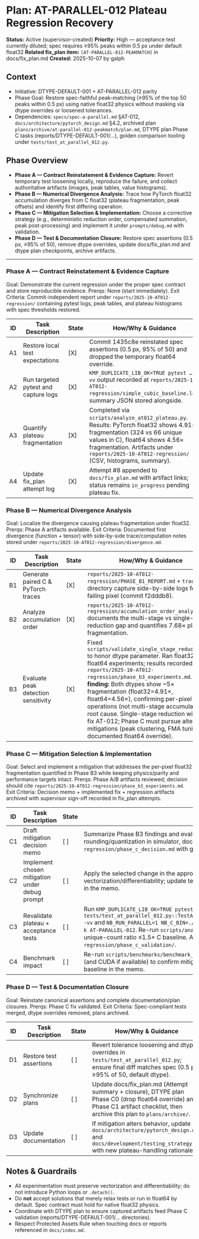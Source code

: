 # Plan: AT-PARALLEL-012 Plateau Regression Recovery

**Status:** Active (supervisor-created)
**Priority:** High — acceptance test currently diluted; spec requires ≥95% peaks within 0.5 px under default float32
**Related fix_plan item:** `[AT-PARALLEL-012-PEAKMATCH]` in docs/fix_plan.md
**Created:** 2025-10-07 by galph

## Context
- Initiative: DTYPE-DEFAULT-001 + AT-PARALLEL-012 parity
- Phase Goal: Restore spec-faithful peak-matching (≥95% of the top 50 peaks within 0.5 px) using native float32 physics without masking via dtype overrides or loosened tolerances.
- Dependencies: `specs/spec-a-parallel.md` §AT-012, `docs/architecture/pytorch_design.md` §4.2, archived plan `plans/archive/at-parallel-012-peakmatch/plan.md`, DTYPE plan Phase C tasks (reports/DTYPE-DEFAULT-001/...), golden comparison tooling under `tests/test_at_parallel_012.py`.

## Phase Overview
- **Phase A — Contract Reinstatement & Evidence Capture:** Revert temporary test loosening locally, reproduce the failure, and collect authoritative artifacts (images, peak tables, value histograms).
- **Phase B — Numerical Divergence Analysis:** Trace how PyTorch float32 accumulation diverges from C float32 (plateau fragmentation, peak offsets) and identify first differing operation.
- **Phase C — Mitigation Selection & Implementation:** Choose a corrective strategy (e.g., deterministic reduction order, compensated summation, peak post-processing) and implement it under `prompts/debug.md` with validation.
- **Phase D — Test & Documentation Closure:** Restore spec assertions (0.5 px, ≥95% of 50), remove dtype overrides, update docs/fix_plan.md and dtype plan checkpoints, archive artifacts.

---

### Phase A — Contract Reinstatement & Evidence Capture
Goal: Demonstrate the current regression under the proper spec contract and store reproducible evidence.
Prerqs: None (start immediately).
Exit Criteria: Commit-independent report under `reports/2025-10-AT012-regression/` containing pytest logs, peak tables, and plateau histograms with spec thresholds restored.

| ID | Task Description | State | How/Why & Guidance |
| --- | --- | --- | --- |
| A1 | Restore local test expectations | [X] | Commit 1435c8e reinstated spec assertions (0.5 px, 95% of 50) and dropped the temporary float64 override. |
| A2 | Run targeted pytest and capture logs | [X] | `KMP_DUPLICATE_LIB_OK=TRUE pytest … -vv` output recorded at `reports/2025-10-AT012-regression/simple_cubic_baseline.log`; summary JSON stored alongside. |
| A3 | Quantify plateau fragmentation | [X] | Completed via `scripts/analyze_at012_plateau.py`. Results: PyTorch float32 shows 4.91× fragmentation (324 vs 66 unique values in C), float64 shows 4.56× fragmentation. Artifacts under `reports/2025-10-AT012-regression/` (CSV, histograms, summary). |
| A4 | Update fix_plan attempt log | [X] | Attempt #8 appended to `docs/fix_plan.md` with artifact links; status remains `in_progress` pending plateau fix. |

### Phase B — Numerical Divergence Analysis
Goal: Localize the divergence causing plateau fragmentation under float32.
Prerqs: Phase A artifacts available.
Exit Criteria: Documented first divergence (function + tensor) with side-by-side trace/computation notes stored under `reports/2025-10-AT012-regression/divergence.md`.

| ID | Task Description | State | How/Why & Guidance |
| --- | --- | --- | --- |
| B1 | Generate paired C & PyTorch traces | [X] | `reports/2025-10-AT012-regression/PHASE_B1_REPORT.md` + `traces/` directory capture side-by-side logs for the failing pixel (commit f2dddb8). |
| B2 | Analyze accumulation order | [X] | `reports/2025-10-AT012-regression/accumulation_order_analysis.md` documents the multi-stage vs single-stage reduction gap and quantifies 7.68× plateau fragmentation. |
| B3 | Evaluate peak detection sensitivity | [X] | Fixed `scripts/validate_single_stage_reduction.py` to honor dtype parameter. Ran float32 vs float64 experiments; results recorded in `reports/2025-10-AT012-regression/phase_b3_experiments.md`. **Key finding:** Both dtypes show ~5× fragmentation (float32=4.91×, float64=4.56×), confirming per-pixel FP operations (not multi-stage accumulation) as root cause. Single-stage reduction will NOT fix AT-012; Phase C must pursue alternative mitigations (peak clustering, FMA tuning, or documented float64 override). |

### Phase C — Mitigation Selection & Implementation
Goal: Select and implement a mitigation that addresses the per-pixel float32 fragmentation quantified in Phase B3 while keeping physics/parity and performance targets intact.
Prerqs: Phase A/B artifacts reviewed; decision should cite `reports/2025-10-AT012-regression/phase_b3_experiments.md`.
Exit Criteria: Decision memo + implemented fix + regression artifacts archived with supervisor sign-off recorded in fix_plan attempts.

| ID | Task Description | State | How/Why & Guidance |
| --- | --- | --- | --- |
| C1 | Draft mitigation decision memo | [ ] | Summarize Phase B3 findings and evaluate at least three options (peak clustering in matcher, controlled rounding/quantization in simulator, documented float64 exception). Store analysis under `reports/2025-10-AT012-regression/phase_c_decision.md` with go/no-go rationale tied to spec + DTYPE plan. |
| C2 | Implement chosen mitigation under debug prompt | [ ] | Apply the selected change in the appropriate module while running inside `prompts/debug.md`. Preserve vectorization/differentiability; update tests or helper scripts as needed. Note code locations and guard conditions in the memo. |
| C3 | Revalidate plateau + acceptance tests | [ ] | Run `KMP_DUPLICATE_LIB_OK=TRUE pytest tests/test_at_parallel_012.py::TestATParallel012ReferencePatternCorrelation::test_simple_cubic_correlation -vv` and `NB_RUN_PARALLEL=1 NB_C_BIN=./golden_suite_generator/nanoBragg pytest tests/test_parity_matrix.py -k AT-PARALLEL-012`. Re-run `scripts/analyze_at012_plateau.py` to capture updated plateau histograms; ensure ROI unique-count ratio ≤1.5× C baseline. Archive outputs under `reports/2025-10-AT012-regression/phase_c_validation/`. |
| C4 | Benchmark impact | [ ] | Re-run `scripts/benchmarks/benchmark_detailed.py --sizes 256 --device cpu --dtype float32 --iterations 3` (and CUDA if available) to confirm mitigation does not worsen PERF-PYTORCH-004 targets. Note deltas vs prior baseline in the memo. |

### Phase D — Test & Documentation Closure
Goal: Reinstate canonical assertions and complete documentation/plan closures.
Prerqs: Phase C fix validated.
Exit Criteria: Spec-compliant tests merged, dtype overrides removed, plans archived.

| ID | Task Description | State | How/Why & Guidance |
| --- | --- | --- | --- |
| D1 | Restore test assertions | [ ] | Revert tolerance loosening and dtype overrides in `tests/test_at_parallel_012.py`; ensure final diff matches spec (0.5 px, ≥95% of 50, default dtype). |
| D2 | Synchronize plans | [ ] | Update docs/fix_plan.md (Attempt summary + closure), DTYPE plan Phase C0 (drop float64 override) and Phase C1 artifact checklist, then archive this plan to `plans/archive/`. |
| D3 | Update documentation | [ ] | If mitigation alters behavior, update `docs/architecture/pytorch_design.md` and `docs/development/testing_strategy.md` with new plateau-handling rationale. |

## Notes & Guardrails
- All experimentation must preserve vectorization and differentiability; do not introduce Python loops or `.detach()`.
- Do **not** accept solutions that merely relax tests or run in float64 by default. Spec contract must hold for native float32 physics.
- Coordinate with DTYPE plan to ensure captured artifacts feed Phase C validation (reports/DTYPE-DEFAULT-001/... directories).
- Respect Protected Assets Rule when touching docs or reports referenced in `docs/index.md`.
